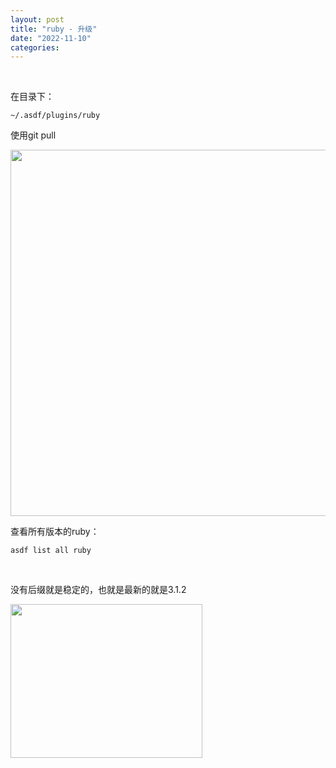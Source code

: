 ```yaml
---
layout: post
title: "ruby - 升级"
date: "2022-11-10"
categories: 
---
```

<p>&nbsp;</p>

<p>在目录下：</p>

<pre>
<code>~/.asdf/plugins/ruby</code></pre>

<p>使用git pull</p>

<p><img height="586" src="/uploads/ckeditor/pictures/715/image-20221110173744-1.png" width="1002" /></p>

<p>查看所有版本的ruby：</p>

<pre>
<code>asdf list all ruby</code></pre>

<p>&nbsp;</p>

<p>没有后缀就是稳定的，也就是最新的就是3.1.2</p>

<p><img height="246" src="/uploads/ckeditor/pictures/716/image-20221110173837-2.png" width="307" /></p>


